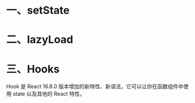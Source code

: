 # 一、setState

# 二、lazyLoad

# 三、Hooks
Hook 是 React 16.8.0 版本增加的新特性、新语法，它可以让你在函数组件中使用 state 以及其他的 React 特性。

